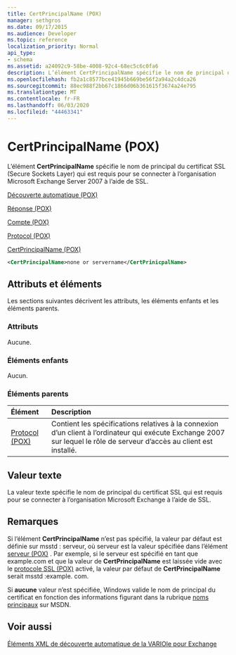 ```yaml
---
title: CertPrincipalName (POX)
manager: sethgros
ms.date: 09/17/2015
ms.audience: Developer
ms.topic: reference
localization_priority: Normal
api_type:
- schema
ms.assetid: a24092c9-58be-4008-92c4-68ec5c6c0fa6
description: L’élément CertPrincipalName spécifie le nom de principal du certificat SSL (Secure Sockets Layer) qui est requis pour se connecter à l’organisation Microsoft Exchange Server 2007 à l’aide de SSL.
ms.openlocfilehash: fb2a1c8577bce41945b669be56f2a94a2c4dca26
ms.sourcegitcommit: 88ec988f2bb67c1866d06b361615f3674a24e795
ms.translationtype: MT
ms.contentlocale: fr-FR
ms.lasthandoff: 06/03/2020
ms.locfileid: "44463341"
---
```

# <a name="certprincipalname-pox"></a>CertPrincipalName (POX)

L’élément **CertPrincipalName** spécifie le nom de principal du certificat SSL (Secure Sockets Layer) qui est requis pour se connecter à l’organisation Microsoft Exchange Server 2007 à l’aide de SSL. 
  
[Découverte automatique (POX)](autodiscover-pox.md)
  
[Réponse (POX)](response-pox.md)
  
[Compte (POX)](account-pox.md)
  
[Protocol (POX)](protocol-pox.md)
  
[CertPrincipalName (POX)](certprincipalname-pox.md)
  
```xml
<CertPrincipalName>none or servername</CertPrinicpalName>
```

## <a name="attributes-and-elements"></a>Attributs et éléments

Les sections suivantes décrivent les attributs, les éléments enfants et les éléments parents.
  
### <a name="attributes"></a>Attributs

Aucune.
  
### <a name="child-elements"></a>Éléments enfants

Aucun.
  
### <a name="parent-elements"></a>Éléments parents

|**Élément**|**Description**|
|:-----|:-----|
|[Protocol (POX)](protocol-pox.md) <br/> |Contient les spécifications relatives à la connexion d’un client à l’ordinateur qui exécute Exchange 2007 sur lequel le rôle de serveur d’accès au client est installé.  <br/> |
   
## <a name="text-value"></a>Valeur texte

La valeur texte spécifie le nom de principal du certificat SSL qui est requis pour se connecter à l’organisation Microsoft Exchange à l’aide de SSL.
  
## <a name="remarks"></a>Remarques

Si l’élément **CertPrincipalName** n’est pas spécifié, la valeur par défaut est définie sur msstd : serveur, où serveur est la valeur spécifiée dans l’élément [serveur (POX)](server-pox.md) . Par exemple, si le serveur est spécifié en tant que example.com et que la valeur de **CertPrincipalName** est laissée vide avec le [protocole SSL (POX)](ssl-pox.md) activé, la valeur par défaut de **CertPrincipalName** serait msstd :example. com. 
  
Si **aucune** valeur n’est spécifiée, Windows valide le nom de principal du certificat en fonction des informations figurant dans la rubrique [noms principaux](https://go.microsoft.com/fwlink/?LinkId=93417) sur MSDN. 
  
## <a name="see-also"></a>Voir aussi



[Éléments XML de découverte automatique de la VARIOle pour Exchange](pox-autodiscover-xml-elements-for-exchange.md)

